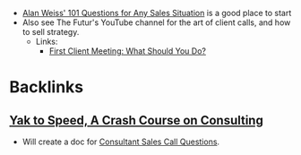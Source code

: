 - [Alan Weiss' 101 Questions for Any Sales Situation](https://alanweiss.com/101-questions-for-any-sales-situation/) is a good place to start
- Also see The Futur's YouTube channel for the art of client calls, and how to sell strategy.
    - Links:
        - [First Client Meeting: What Should You Do?]()

# Backlinks
## [Yak to Speed, A Crash Course on Consulting](<Yak to Speed, A Crash Course on Consulting.md>)
- Will create a doc for [Consultant Sales Call Questions](<Consultant Sales Call Questions.md>).

